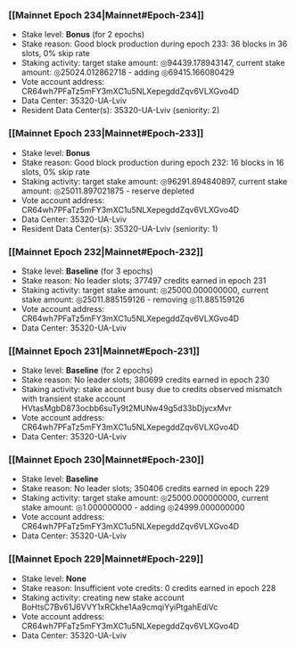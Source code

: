 ### [[Mainnet Epoch 234|Mainnet#Epoch-234]]
* Stake level: **Bonus** (for 2 epochs)
* Stake reason: Good block production during epoch 233: 36 blocks in 36 slots, 0% skip rate
* Staking activity: target stake amount: ◎94439.178943147, current stake amount: ◎25024.012862718 - adding ◎69415.166080429
* Vote account address: CR64wh7PFaTz5mFY3mXC1u5NLXepegddZqv6VLXGvo4D
* Data Center: 35320-UA-Lviv
* Resident Data Center(s): 35320-UA-Lviv (seniority: 2)
### [[Mainnet Epoch 233|Mainnet#Epoch-233]]
* Stake level: **Bonus**
* Stake reason: Good block production during epoch 232: 16 blocks in 16 slots, 0% skip rate
* Staking activity: target stake amount: ◎96291.894840897, current stake amount: ◎25011.897021875 - reserve depleted
* Vote account address: CR64wh7PFaTz5mFY3mXC1u5NLXepegddZqv6VLXGvo4D
* Data Center: 35320-UA-Lviv
* Resident Data Center(s): 35320-UA-Lviv (seniority: 1)
### [[Mainnet Epoch 232|Mainnet#Epoch-232]]
* Stake level: **Baseline** (for 3 epochs)
* Stake reason: No leader slots; 377497 credits earned in epoch 231
* Staking activity: target stake amount: ◎25000.000000000, current stake amount: ◎25011.885159126 - removing ◎11.885159126
* Vote account address: CR64wh7PFaTz5mFY3mXC1u5NLXepegddZqv6VLXGvo4D
* Data Center: 35320-UA-Lviv
### [[Mainnet Epoch 231|Mainnet#Epoch-231]]
* Stake level: **Baseline** (for 2 epochs)
* Stake reason: No leader slots; 380699 credits earned in epoch 230
* Staking activity: stake account busy due to credits observed mismatch with transient stake account HVtasMgbD873ocbb6suTy9t2MUNw49g5d33bDjycxMvr
* Vote account address: CR64wh7PFaTz5mFY3mXC1u5NLXepegddZqv6VLXGvo4D
* Data Center: 35320-UA-Lviv
### [[Mainnet Epoch 230|Mainnet#Epoch-230]]
* Stake level: **Baseline**
* Stake reason: No leader slots; 350406 credits earned in epoch 229
* Staking activity: target stake amount: ◎25000.000000000, current stake amount: ◎1.000000000 - adding ◎24999.000000000
* Vote account address: CR64wh7PFaTz5mFY3mXC1u5NLXepegddZqv6VLXGvo4D
* Data Center: 35320-UA-Lviv
### [[Mainnet Epoch 229|Mainnet#Epoch-229]]
* Stake level: **None**
* Stake reason: Insufficient vote credits: 0 credits earned in epoch 228
* Staking activity: creating new stake account BoHtsC7Bv61J6VVY1xRCkhe1Aa9cmqiYyiPtgahEdiVc
* Vote account address: CR64wh7PFaTz5mFY3mXC1u5NLXepegddZqv6VLXGvo4D
* Data Center: 35320-UA-Lviv